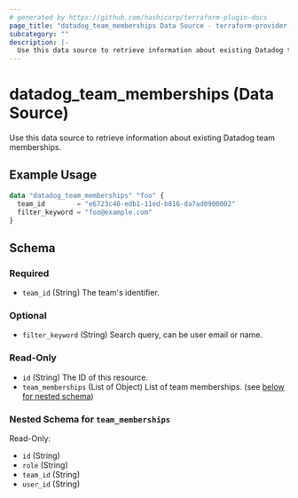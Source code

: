 ```yaml
---
# generated by https://github.com/hashicorp/terraform-plugin-docs
page_title: "datadog_team_memberships Data Source - terraform-provider-datadog"
subcategory: ""
description: |-
  Use this data source to retrieve information about existing Datadog team memberships.
---
```


# datadog_team_memberships (Data Source)

Use this data source to retrieve information about existing Datadog team memberships.

## Example Usage

```terraform
data "datadog_team_memberships" "foo" {
  team_id        = "e6723c40-edb1-11ed-b816-da7ad0900002"
  filter_keyword = "foo@example.com"
}
```

<!-- schema generated by tfplugindocs -->
## Schema

### Required

- `team_id` (String) The team's identifier.

### Optional

- `filter_keyword` (String) Search query, can be user email or name.

### Read-Only

- `id` (String) The ID of this resource.
- `team_memberships` (List of Object) List of team memberships. (see [below for nested schema](#nestedatt--team_memberships))

<a id="nestedatt--team_memberships"></a>
### Nested Schema for `team_memberships`

Read-Only:

- `id` (String)
- `role` (String)
- `team_id` (String)
- `user_id` (String)


